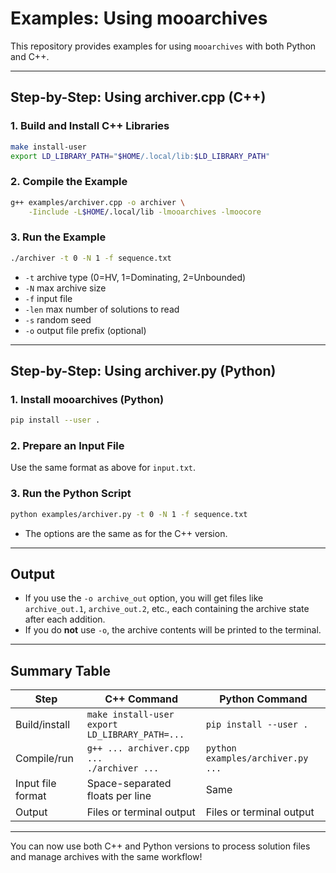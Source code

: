 # Examples: Using mooarchives

This repository provides examples for using `mooarchives` with both Python and C++.

---

## Step-by-Step: Using archiver.cpp (C++)

### 1. **Build and Install C++ Libraries**

```bash
make install-user
export LD_LIBRARY_PATH="$HOME/.local/lib:$LD_LIBRARY_PATH"
```

### 2. **Compile the Example**

```bash
g++ examples/archiver.cpp -o archiver \
    -Iinclude -L$HOME/.local/lib -lmooarchives -lmoocore
```

### 3. **Run the Example**

```bash
./archiver -t 0 -N 1 -f sequence.txt 
```
- `-t` archive type (0=HV, 1=Dominating, 2=Unbounded)
- `-N` max archive size
- `-f` input file
- `-len` max number of solutions to read
- `-s` random seed
- `-o` output file prefix (optional)

---

## Step-by-Step: Using archiver.py (Python)

### 1. **Install mooarchives (Python)**

```bash
pip install --user .
```

### 2. **Prepare an Input File**

Use the same format as above for `input.txt`.

### 3. **Run the Python Script**

```bash
python examples/archiver.py -t 0 -N 1 -f sequence.txt
```
- The options are the same as for the C++ version.

---

## Output

- If you use the `-o archive_out` option, you will get files like `archive_out.1`, `archive_out.2`, etc., each containing the archive state after each addition.
- If you do **not** use `-o`, the archive contents will be printed to the terminal.

---

## Summary Table

| Step                | C++ Command                                               | Python Command                                      |
|---------------------|----------------------------------------------------------|-----------------------------------------------------|
| Build/install       | `make install-user`<br>`export LD_LIBRARY_PATH=...`      | `pip install --user .`                              |
| Compile/run         | `g++ ... archiver.cpp ...`<br>`./archiver ...`           | `python examples/archiver.py ...`                   |
| Input file format   | Space-separated floats per line                          | Same                                                |
| Output              | Files or terminal output                                 | Files or terminal output                            |

---

You can now use both C++ and Python versions to process solution files and manage archives with the same workflow!

